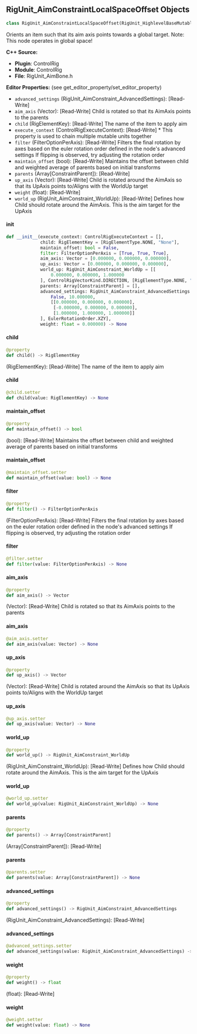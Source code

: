 ## RigUnit_AimConstraintLocalSpaceOffset Objects

```python
class RigUnit_AimConstraintLocalSpaceOffset(RigUnit_HighlevelBaseMutable)
```

Orients an item such that its aim axis points towards a global target.
Note: This node operates in global space!

**C++ Source:**

- **Plugin**: ControlRig
- **Module**: ControlRig
- **File**: RigUnit_AimBone.h

**Editor Properties:** (see get_editor_property/set_editor_property)

- ``advanced_settings`` (RigUnit_AimConstraint_AdvancedSettings):  [Read-Write]
- ``aim_axis`` (Vector):  [Read-Write] Child is rotated so that its AimAxis points to the parents
- ``child`` (RigElementKey):  [Read-Write] The name of the item to apply aim
- ``execute_context`` (ControlRigExecuteContext):  [Read-Write] * This property is used to chain multiple mutable units together
- ``filter`` (FilterOptionPerAxis):  [Read-Write] Filters the final rotation by axes based on the euler rotation order defined in the node's advanced settings
  If flipping is observed, try adjusting the rotation order
- ``maintain_offset`` (bool):  [Read-Write] Maintains the offset between child and weighted average of parents based on initial transforms
- ``parents`` (Array[ConstraintParent]):  [Read-Write]
- ``up_axis`` (Vector):  [Read-Write] Child is rotated around the AimAxis so that its UpAxis points to/Aligns with the WorldUp target
- ``weight`` (float):  [Read-Write]
- ``world_up`` (RigUnit_AimConstraint_WorldUp):  [Read-Write] Defines how Child should rotate around the AimAxis. This is the aim target for the UpAxis

<a id="unreal.RigUnit_AimConstraintLocalSpaceOffset.__init__"></a>

#### __init__

```python
def __init__(execute_context: ControlRigExecuteContext = [],
             child: RigElementKey = [RigElementType.NONE, "None"],
             maintain_offset: bool = False,
             filter: FilterOptionPerAxis = [True, True, True],
             aim_axis: Vector = [0.000000, 0.000000, 0.000000],
             up_axis: Vector = [0.000000, 0.000000, 0.000000],
             world_up: RigUnit_AimConstraint_WorldUp = [[
                 0.000000, 0.000000, 1.000000
             ], ControlRigVectorKind.DIRECTION, [RigElementType.NONE, "None"]],
             parents: Array[ConstraintParent] = [],
             advanced_settings: RigUnit_AimConstraint_AdvancedSettings = [[
                 False, 10.000000,
                 [[0.000000, 0.000000, 0.000000],
                  [-0.000000, 0.000000, 0.000000],
                  [1.000000, 1.000000, 1.000000]]
             ], EulerRotationOrder.XZY],
             weight: float = 0.000000) -> None
```

<a id="unreal.RigUnit_AimConstraintLocalSpaceOffset.child"></a>

#### child

```python
@property
def child() -> RigElementKey
```

(RigElementKey):  [Read-Write] The name of the item to apply aim

<a id="unreal.RigUnit_AimConstraintLocalSpaceOffset.child"></a>

#### child

```python
@child.setter
def child(value: RigElementKey) -> None
```

<a id="unreal.RigUnit_AimConstraintLocalSpaceOffset.maintain_offset"></a>

#### maintain_offset

```python
@property
def maintain_offset() -> bool
```

(bool):  [Read-Write] Maintains the offset between child and weighted average of parents based on initial transforms

<a id="unreal.RigUnit_AimConstraintLocalSpaceOffset.maintain_offset"></a>

#### maintain_offset

```python
@maintain_offset.setter
def maintain_offset(value: bool) -> None
```

<a id="unreal.RigUnit_AimConstraintLocalSpaceOffset.filter"></a>

#### filter

```python
@property
def filter() -> FilterOptionPerAxis
```

(FilterOptionPerAxis):  [Read-Write] Filters the final rotation by axes based on the euler rotation order defined in the node's advanced settings
If flipping is observed, try adjusting the rotation order

<a id="unreal.RigUnit_AimConstraintLocalSpaceOffset.filter"></a>

#### filter

```python
@filter.setter
def filter(value: FilterOptionPerAxis) -> None
```

<a id="unreal.RigUnit_AimConstraintLocalSpaceOffset.aim_axis"></a>

#### aim_axis

```python
@property
def aim_axis() -> Vector
```

(Vector):  [Read-Write] Child is rotated so that its AimAxis points to the parents

<a id="unreal.RigUnit_AimConstraintLocalSpaceOffset.aim_axis"></a>

#### aim_axis

```python
@aim_axis.setter
def aim_axis(value: Vector) -> None
```

<a id="unreal.RigUnit_AimConstraintLocalSpaceOffset.up_axis"></a>

#### up_axis

```python
@property
def up_axis() -> Vector
```

(Vector):  [Read-Write] Child is rotated around the AimAxis so that its UpAxis points to/Aligns with the WorldUp target

<a id="unreal.RigUnit_AimConstraintLocalSpaceOffset.up_axis"></a>

#### up_axis

```python
@up_axis.setter
def up_axis(value: Vector) -> None
```

<a id="unreal.RigUnit_AimConstraintLocalSpaceOffset.world_up"></a>

#### world_up

```python
@property
def world_up() -> RigUnit_AimConstraint_WorldUp
```

(RigUnit_AimConstraint_WorldUp):  [Read-Write] Defines how Child should rotate around the AimAxis. This is the aim target for the UpAxis

<a id="unreal.RigUnit_AimConstraintLocalSpaceOffset.world_up"></a>

#### world_up

```python
@world_up.setter
def world_up(value: RigUnit_AimConstraint_WorldUp) -> None
```

<a id="unreal.RigUnit_AimConstraintLocalSpaceOffset.parents"></a>

#### parents

```python
@property
def parents() -> Array[ConstraintParent]
```

(Array[ConstraintParent]):  [Read-Write]

<a id="unreal.RigUnit_AimConstraintLocalSpaceOffset.parents"></a>

#### parents

```python
@parents.setter
def parents(value: Array[ConstraintParent]) -> None
```

<a id="unreal.RigUnit_AimConstraintLocalSpaceOffset.advanced_settings"></a>

#### advanced_settings

```python
@property
def advanced_settings() -> RigUnit_AimConstraint_AdvancedSettings
```

(RigUnit_AimConstraint_AdvancedSettings):  [Read-Write]

<a id="unreal.RigUnit_AimConstraintLocalSpaceOffset.advanced_settings"></a>

#### advanced_settings

```python
@advanced_settings.setter
def advanced_settings(value: RigUnit_AimConstraint_AdvancedSettings) -> None
```

<a id="unreal.RigUnit_AimConstraintLocalSpaceOffset.weight"></a>

#### weight

```python
@property
def weight() -> float
```

(float):  [Read-Write]

<a id="unreal.RigUnit_AimConstraintLocalSpaceOffset.weight"></a>

#### weight

```python
@weight.setter
def weight(value: float) -> None
```

<a id="unreal.ConstraintParent"></a>